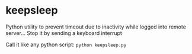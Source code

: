 # keepsleep
Python utility to prevent timeout due to inactivity while logged into remote server... 
Stop it by sending a keyboard interrupt

Call it like any python script: `python keepsleep.py`
